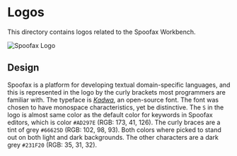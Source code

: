 # Logos

This directory contains logos related to the Spoofax Workbench.

![Spoofax Logo](https://rawgit.com/metaborg/spoofax/new-spoofax-plugin/graphics/logos/Spoofax.svg)

## Design
Spoofax is a platform for developing textual domain-specific languages, and this
is represented in the logo by the curly brackets most programmers are familiar with.
The typeface is [_Kadwa_](https://github.com/huertatipografica/Kadwa), an
open-source font. The font was chosen to have monospace characteristics, yet be
distinctive. The `S` in the logo is almost same color as the default color for
keywords in Spoofax editors, which is color `#AD297E` (RGB: 173, 41, 126).
The curly braces are a tint of grey `#66625D` (RGB: 102, 98, 93).
Both colors where picked to stand out on both light and dark backgrounds.
The other characters are a dark grey `#231F20` (RGB: 35, 31, 32).
